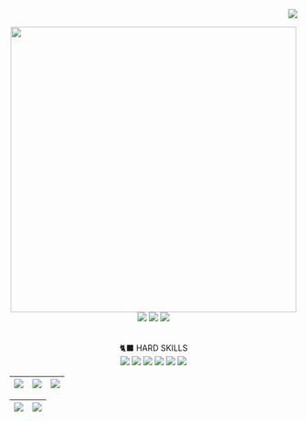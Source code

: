 <img align="right" src="https://komarev.com/ghpvc/?username=ribeiroamuniz&color=ff69b4"><br>

<div class="gif" align="center">
<img align="center" src="https://blogger.googleusercontent.com/img/b/R29vZ2xl/AVvXsEh_a1CaTZBPLipCaMddl44PcvoT8Odui7PoBelM9Eha_T1lF6kdKgyQ4UUTyNBAxHK-jmfoJXuLqmHHUjqmu1nWlAGPLbFFxi1O5InBLGw0yr-yvFs8n4egsORLvsfchvSMLlW93Q-70ds/s1600/kawaii-cute-fofo-anime-gif+%25287%2529.gif)" width="500">
</div>
<div align="center">
  <!-- Work Links -->
  <a href="https://github.com/ribeiroamuniz" target="_blank"><img src="https://img.shields.io/badge/GitHub-100000?style=for-the-badge&logo=github&logoColor=white" target="_blank"></a>
  <a href = "mailto:angelicaribeiromuniz@gmail.com"><img src="https://img.shields.io/badge/Gmail-D14836?style=for-the-badge&logo=gmail&logoColor=white"></a>
  <!-- YT Links -->
  <!-- Social Links -->
  <a href="https://instagram.com/amunizig" target="_blank"><img src="https://img.shields.io/badge/-Instagram-%23E4405F?style=for-the-badge&logo=instagram&logoColor=white" target="_blank"></a>
  <BR>
  <BR>
  <BR>
</div>

<div align="center">
   🐈‍⬛ HARD SKILLS
</div>
<div align="center">
  <!-- Python --> <img src="https://img.shields.io/badge/Python-FFD43B?style=for-the-badge&logo=python&logoColor=blue">
  <!-- JavaScript --> <img src="https://img.shields.io/badge/JavaScript-323330?style=for-the-badge&logo=javascript&logoColor=F7DF1E">
  <!-- Json --> <img src="https://img.shields.io/badge/json-5E5C5C?style=for-the-badge&logo=json&logoColor=white">
  <!-- Postman --> <img src="https://img.shields.io/badge/Postman-EF5B25?style=for-the-badge&logo=Postman&logoColor=white">
  <!-- SQL --> <img src="https://img.shields.io/badge/Microsoft%20SQL%20Server-CC2927?style=for-the-badge&logo=microsoft%20sql%20server&logoColor=white">
  <!-- Arduino --> <img src="https://img.shields.io/badge/Arduino-00979C?style=for-the-badge&logo=Arduino&logoColor=white">
  <br>
</div>




| ![](http://github-profile-summary-cards.vercel.app/api/cards/stats?username=ribeiroamuniz&theme=tokyonight) | ![](http://github-profile-summary-cards.vercel.app/api/cards/repos-per-language?username=ribeiroamuniz&hide=Html&theme=tokyonight) | ![](http://github-profile-summary-cards.vercel.app/api/cards/most-commit-language?username=ribeiroamuniz&theme=tokyonight) |
| :-: | :-: | :-: |

| ![](http://github-profile-summary-cards.vercel.app/api/cards/profile-details?username=ribeiroamuniz&theme=tokyonight) | ![](https://github-readme-streak-stats.herokuapp.com/?user=ribeiroamuniz&theme=tokyonight&hide_border=true&date_format=M%20j%5B%2C%20Y%5D&background=1A1B27&stroke=35AFA3&ring=BF91F3&fire=BF91F3&currStreakNum=BF91F3&sideNums=BF91F3&currStreakLabel=BF91F3&sideLabels=BF91F3&dates=35AFA3) |
| :-: | :-: |
